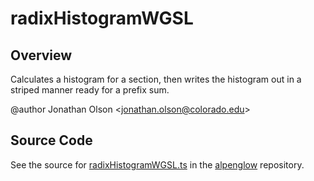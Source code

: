 # radixHistogramWGSL

## Overview

Calculates a histogram for a section, then writes the histogram out in a striped manner ready for a prefix sum.

@author Jonathan Olson &lt;jonathan.olson@colorado.edu&gt;



## Source Code

See the source for [radixHistogramWGSL.ts](https://github.com/phetsims/alpenglow/blob/main/js/webgpu/wgsl/gpu/radixHistogramWGSL.ts) in the [alpenglow](https://github.com/phetsims/alpenglow) repository.
